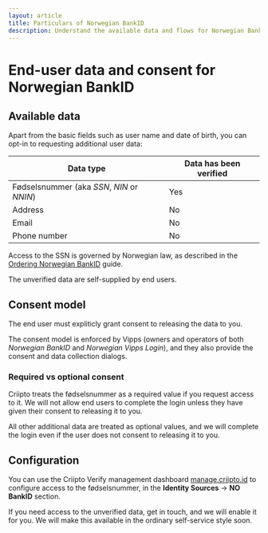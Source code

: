 ```yaml
---
layout: article
title: Particulars of Norwegian BankID
description: Understand the available data and flows for Norwegian BankID
---
```


# End-user data and consent for Norwegian BankID

## Available data
Apart from the basic fields such as user name and date of birth, you can opt-in to requesting additional user data:

| **Data type** | **Data has been verified** |
| --- | --- |
| Fødselsnummer (aka _SSN_, _NIN_ or _NNIN_) | Yes |
| Address | No |
| Email | No |
| Phone number | No |

Access to the SSN is governed by Norwegian law, as described in the [Ordering Norwegian BankID](/eid-specifics/order-no-bankid) guide.

The unverified data are self-supplied by end users.

## Consent model
The end user must expliticly grant consent to releasing the data to you.

The consent model is enforced by Vipps (owners and operators of both _Norwegian BankID_ and _Norwegian Vipps Login_), and they also provide the consent and data collection dialogs.

### Required vs optional consent
Criipto treats the fødselsnummer as a required value if you request access to it. We will not allow end users to complete the login unless they have given their consent to releasing it to you.

All other additional data are treated as optional values, and we will complete the login even if the user does not  consent to releasing it to you.

## Configuration
You can use the Criipto Verify management dashboard [manage.criipto.id](https://manage.criipto.id) to configure access to the fødselsnummer, in the **Identity Sources** -> **NO BankID** section.

If you need access to the unverified data, get in touch, and we will enable it for you.
We will make this available in the ordinary self-service style soon.